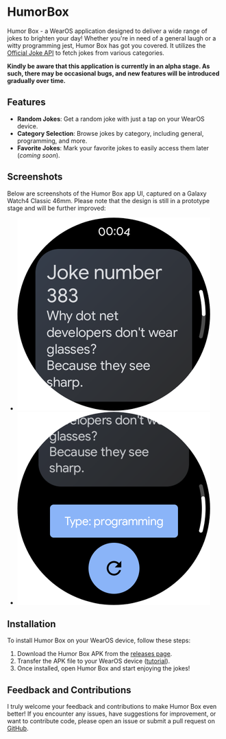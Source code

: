 # HumorBox

Humor Box - a WearOS application designed to deliver a wide range of jokes to brighten your day! Whether you're in need of a general laugh or a witty programming jest, Humor Box has got you covered. It utilizes the [Official Joke API](https://github.com/15Dkatz/official_joke_api) to fetch jokes from various categories.

**Kindly be aware that this application is currently in an alpha stage. As such, there may be occasional bugs, and new features will be introduced gradually over time.**

## Features

- **Random Jokes**: Get a random joke with just a tap on your WearOS device.
- **Category Selection**: Browse jokes by category, including general, programming, and more.
- **Favorite Jokes**: Mark your favorite jokes to easily access them later (*coming soon*).

## Screenshots

Below are screenshots of the Humor Box app UI, captured on a Galaxy Watch4 Classic 46mm. Please note that the design is still in a prototype stage and will be further improved:

- ![Joke Presentation](https://github.com/Rahyan/HumorBox/blob/main/medias/HumorBox-Joke.png)
- ![Buttons Presentation](https://github.com/Rahyan/HumorBox/blob/main/medias/HumorBox-Buttons.png)

## Installation

To install Humor Box on your WearOS device, follow these steps:
1. Download the Humor Box APK from the [releases page](https://github.com/Rahyan/HumorBox/releases).
2. Transfer the APK file to your WearOS device ([tutorial](https://faceoff.watch/)).
3. Once installed, open Humor Box and start enjoying the jokes!

## Feedback and Contributions

I truly welcome your feedback and contributions to make Humor Box even better! If you encounter any issues, have suggestions for improvement, or want to contribute code, please open an issue or submit a pull request on [GitHub](https://github.com/Rahyan/HumorBox).
